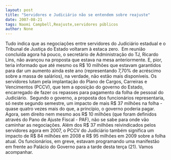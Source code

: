 ```yaml
---
layout: post
title: "Servidores e Judiciário não se entendem sobre reajuste"
date: 2007-08-21
tags: Naomi Campbell,Reajuste,servidores públicos
author: None
---
```

Tudo indica que as negocia&ccedil;&otilde;es entre servidores do Judici&aacute;rio estadual e o Tribunal de Justi&ccedil;a do Estado voltaram &agrave; estaca zero.&nbsp; Em reuni&atilde;o conclu&iacute;da agora h&aacute; pouco, o secret&aacute;rio de Administra&ccedil;&atilde;o do TJ, Ricardo Lins, n&atilde;o avan&ccedil;ou na proposta que estava na mesa anteriormente. E, pior, teria informado que at&eacute; mesmo&nbsp;os R$ 10 milh&otilde;es que estavam garantidos para dar&nbsp;um aumento ainda este ano (representando 7,70% de acr&eacute;scimo sobre a massa de sal&aacute;rios), na verdade, n&atilde;o est&atilde;o mais dispon&iacute;veis.
Os servidores lutam pela implanta&ccedil;&atilde;o do Plano de Cargos, Carreiras e Vencimentos (PCCV), que tem a oposi&ccedil;&atilde;o do governo do Estado, encarregado de fazer os repasses para pagamento da folha de pessoal do Judici&aacute;rio.&nbsp; Segundo o governo, a proposta dos funcion&aacute;rios representaria, s&oacute; neste segundo semestre, um impacto de mais R$ 37 milh&otilde;es na folha - quase quatro vezes mais do que, a princ&iacute;pio, o governo poderia pagar. 
Agora, sem direito nem mesmo aos R$ 10 milh&otilde;es (que foram definidos atrav&eacute;s do Pano de Ajuste Fiscal - PAF), n&atilde;o se sabe para onde v&atilde;o caminhar as negocia&ccedil;&otilde;es.
Al&eacute;m dos R$ 37 milh&otilde;es reivindicados pelos servidores&nbsp;agora em 2007, o PCCV do Judici&aacute;rio tamb&eacute;m&nbsp;significa um impacto de R$ 84 milh&otilde;es em 2008 e&nbsp;R$ 95 milh&otilde;es em 2009 sobre a folha atual.
Os funcion&aacute;rios, em greve, estavam programando uma manifest&atilde;o em frente ao Pal&aacute;cio do Governo para a tarde desta ter&ccedil;a (21). Vamos acompanhar. 